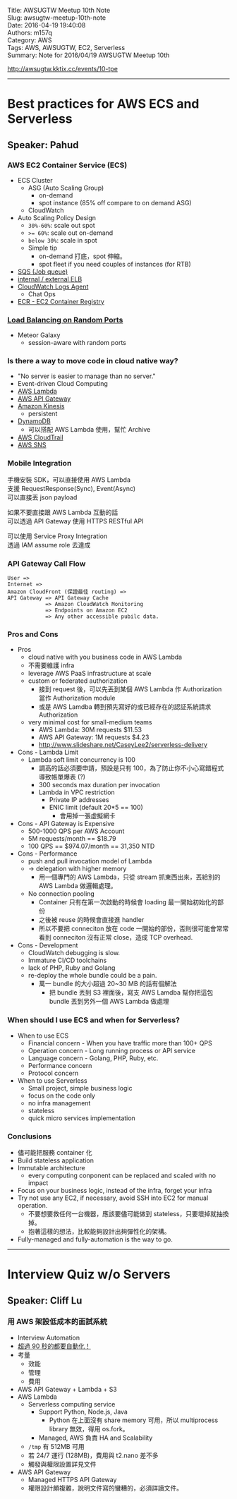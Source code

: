 Title: AWSUGTW Meetup 10th Note  
Slug: awsugtw-meetup-10th-note  
Date: 2016-04-19 19:40:08  
Authors: m157q  
Category: AWS  
Tags: AWS, AWSUGTW, EC2, Serverless  
Summary: Note for 2016/04/19 AWSUGTW Meetup 10th  
  
  
<http://awsugtw.kktix.cc/events/10-tpe>  
  
---  
  
# Best practices for AWS ECS and Serverless  
## Speaker: Pahud  
  
### AWS EC2 Container Service (ECS)  
  
+ ECS Cluster  
    + ASG (Auto Scaling Group)  
        + on-demand  
        + spot instance (85% off compare to on demand ASG)  
    + CloudWatch  
+ Auto Scaling Policy Design  
    + `30%-60%`: scale out spot  
    + `>= 60%`: scale out on-demand  
    + `below 30%`: scale in spot  
    + Simple tip  
        + on-demand 打底，spot 伸縮。  
        + spot fleet if you need couples of instances (for RTB)  
+ [SQS (Job queue)](https://aws.amazon.com/sqs/)  
+ [internal / external ELB](https://aws.amazon.com/elasticloadbalancing/)  
+ [CloudWatch Logs Agent](https://docs.aws.amazon.com/AmazonCloudWatch/latest/DeveloperGuide/QuickStartEC2Instance.html)  
    + Chat Ops  
+ [ECR - EC2 Container Registry](https://aws.amazon.com/ecr/)  
  
  
### [Load Balancing on Random Ports](http://www.slideshare.net/JulienSIMON5/amazon-ecs-january-2016/12)  
  
+ Meteor Galaxy  
    + session-aware with random ports  
  
  
### Is there a way to move code in cloud native way?  
  
+ "No server is easier to manage than no server."  
+ Event-driven Cloud Computing  
+ [AWS Lambda](https://docs.aws.amazon.com/lambda/latest/dg/welcome.html)  
+ [AWS API Gateway](https://aws.amazon.com/api-gateway/)  
+ [Amazon Kinesis](https://aws.amazon.com/kinesis/streams/)  
    + persistent  
+ [DynamoDB](https://aws.amazon.com/dynamodb/)  
    + 可以搭配 AWS Lambda 使用，幫忙 Archive  
+ [AWS CloudTrail](https://aws.amazon.com/cloudtrail/)  
+ [AWS SNS](https://aws.amazon.com/sns/)  
  
  
### Mobile Integration  
  
手機安裝 SDK，可以直接使用 AWS Lambda  
支援 RequestResponse(Sync), Event(Async)  
可以直接丟 json payload  
  
如果不要直接跟 AWS Lambda 互動的話  
可以透過 API Gateway 使用 HTTPS RESTful API  
  
可以使用 Service Proxy Integration  
透過 IAM assume role 去達成  
  
  
### API Gateway Call Flow  
  
```  
User =>  
Internet =>  
Amazon CloudFront (保證最佳 routing) =>  
API Gateway => API Gateway Cache  
            => Amazon CloudWatch Monitoring  
            => Endpoints on Amazon EC2  
            => Any other accessible pubilc data.  
```  
  
  
### Pros and Cons  
  
+ Pros  
    + cloud native with you business code in AWS Lambda  
    + 不需要維護 infra  
    + leverage AWS PaaS infrastructure at scale  
    + custom or federated authorization  
        + 接到 request 後，可以先丟到某個 AWS Lambda 作 Authorization 當作 Authorization module  
        + 或是 AWS Lamdba 轉到預先寫好的或已經存在的認証系統請求 Authorization  
    + very minimal cost for small-medium teams  
        + AWS Lambda: 30M requests $11.53  
        + AWS API Gateway: 1M requests $4.23  
        + <http://www.slideshare.net/CaseyLee2/serverless-delivery>  
+ Cons - Lambda Limit  
    + Lambda soft limit concurrency is 100  
        + 調高的話必須要申請，預設是只有 100，為了防止你不小心寫錯程式導致帳單爆表 (?)  
        + 300 seconds max duration per invocation  
        + Lambda in VPC restriction  
            + Private IP addresses  
            + ENIC limit (default 20*5 == 100)  
                + 會用掉一張虛擬網卡  
+ Cons - API Gateway is Expensive  
    + 500-1000 QPS per AWS Account  
    + 5M requests/month == $18.79  
    + 100 QPS == $974.07/month == 31,350 NTD  
+ Cons - Performance  
    + push and pull invocation model of Lambda  
    + -> delegation with higher memory  
        + 用一個專門的 AWS Lambda，只從 stream 抓東西出來，丟給別的 AWS Lambda 做邏輯處理。  
    + No connection pooling  
        + Container 只有在第一次啟動的時候會 loading 最一開始初始化的部份  
        + 之後被 reuse 的時候會直接進 handler  
        + 所以不要把 conneciton 放在 code 一開始的部份，否則很可能會常常看到 conneciton 沒有正常 close，造成 TCP overhead.  
+ Cons - Development  
    + CloudWatch debugging is slow.  
    + Immature CI/CD toolchains  
    + lack of PHP, Ruby and Golang  
    + re-deploy the whole bundle could be a pain.  
        + 萬一 bundle 的大小超過 20~30 MB 的話有個解法  
            + 把 bundle 丟到 S3 裡面後，寫支 AWS Lamdba 幫你把這包 bundle 丟到另外一個 AWS Lambda 做處理  
  
  
### When should I use ECS and when for Serverless?  
  
+ When to use ECS  
    + Financial concern - When you have traffic more than 100+ QPS  
    + Operation concern - Long running process or API service  
    + Language concern - Golang, PHP, Ruby, etc.  
    + Performance concern  
    + Protocol concern  
+ When to use Serverless  
    + Small project, simple business logic  
    + focus on the code only  
    + no infra management  
    + stateless  
    + quick micro services implementation  
  
  
### Conclusions  
  
+ 儘可能把服務 container 化  
+ Build stateless application  
+ Immutable architecture  
    + every computing conponent can be replaced and scaled with no impact  
+ Focus on your business logic, instead of the infra, forget your infra  
+ Try not use any EC2, if necessary, avoid SSH into EC2 for manual operation.  
    + 不要想要救任何一台機器，應該要儘可能做到 stateless，只要壞掉就抽換掉。  
    + 抱著這樣的想法，比較能夠設計出夠彈性化的架構。  
+ Fully-managed and fully-automation is the way to go.  
  
---  
  
# Interview Quiz w/o Servers  
## Speaker: Cliff Lu  
  
### 用 AWS 架設低成本的面試系統  
  
+ Interview Automation  
+ [超過 90 秒的都要自動化！](http://www.bnext.com.tw/ext_rss/view/id/1099271)  
+ 考量  
    + 效能  
    + 管理  
    + 費用  
+ AWS API Gateway + Lambda + S3  
+ AWS Lambda  
    + Serverless computing service  
        + Support Python, Node.js, Java  
            + Python 在上面沒有 share memory 可用，所以 multiprocess library 無效，得用 os.fork。  
        + Managed, AWS 負責 HA and Scalability  
    + `/tmp` 有 512MB 可用  
    + 若 24/7 運行 (128MB)，費用與 t2.nano 差不多  
    + 觸發與權限設置詳見文件  
+ AWS API Gateway  
    + Managed HTTPS API Gateway  
    + 權限設計頗複雜，說明文件寫的蠻糟的，必須詳讀文件。  
